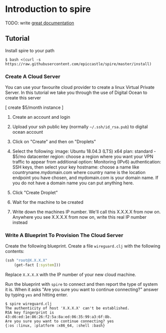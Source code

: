 # Introduction to spire

TODO: write [great documentation](http://jacobian.org/writing/what-to-write/)

## Tutorial

Install spire to your path

    $ bash <(curl -s https://raw.githubusercontent.com/epiccastle/spire/master/install)

### Create A Cloud Server

You can use your favourite cloud provider to create a linux Virtual Private Server. In this tutorial we take you through the use of Digital Ocean to create this server

[ create $5/month instance ]

 1. Create an account and login

 2. Upload your ssh public key (normally `~/.ssh/id_rsa.pub`) to digital ocean account

 3. Click on "Create" and then on "Droplets"

 4. Select the following:
     image: Ubuntu 18.04.3 (LTS) x64
     plan: standard - $5/mo
     datacenter region: choose a region where you want your VPN traffic to appear from
     additional option: Monitoring (IPv6)
     authentication: SSH keys, then select your key
     hostname: choose a name like countryname.mydomain.com where country name is the location endpoint you have chosen, and mydomain.com is your domain name. If you do not have a domain name you can put anything here.

 5. Click "Create Droplet"

 6. Wait for the machine to be created

 7. Write down the machines IP number. We'll call this X.X.X.X from now on. Anywhere you see X.X.X.X from now on, write this real IP number instead

### Write A Blueprint To Provision The Cloud Server

Create the following blueprint. Create a file `wireguard.clj` with the following contents:

```clojure
(ssh "root@X.X.X.X"
    (get-fact [:system]))
```

Replace `X.X.X.X` with the IP number of your new cloud machine.

Run the blueprint with `spire` to connect and then report the type of system it is. When it asks "Are you sure you want to continue connecting?" answer by typing `yes` and hitting enter.

    $ spire wireguard.clj
    The authenticity of host 'X.X.X.X' can't be established.
    RSA key fingerprint is 43:d6:ed:1e:86:26:f2:5a:8a:ed:06:35:99:a3:6f:8b.
    Are you sure you want to continue connecting? yes
    {:os :linux, :platform :x86_64, :shell :bash}
